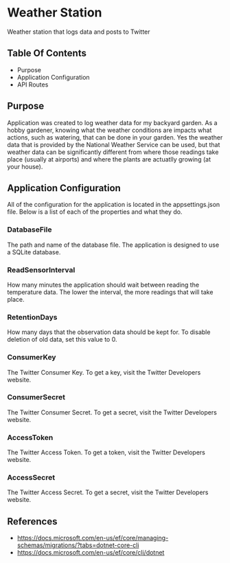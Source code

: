 # Weather Station

Weather station that logs data and posts to Twitter

## Table Of Contents

* Purpose
* Application Configuration
* API Routes

## Purpose 

Application was created to log weather data for my backyard garden. As a hobby gardener, knowing what the 
weather conditions are impacts what actions, such as watering, that can be done in your garden. Yes
the weather data that is provided by the National Weather Service can be used, but that weather data 
can be significantly different from where those readings take place (usually at airports) and where the 
plants are actuatlly growing (at your house).

## Application Configuration

All of the configuration for the application is located in the appsettings.json file. 
Below is a list of each of the properties and what they do.

### DatabaseFile

The path and name of the database file. The application is designed to use 
a SQLite database.

### ReadSensorInterval

How many minutes the application should wait between reading the temperature data. 
The lower the interval, the more readings that will take place.

### RetentionDays

How many days that the observation data should be kept for. To disable deletion 
of old data, set this value to 0.

### ConsumerKey

The Twitter Consumer Key. To get a key, visit the Twitter Developers website.

### ConsumerSecret

The Twitter Consumer Secret. To get a secret, visit the Twitter Developers website.

### AccessToken

The Twitter Access Token. To get a token, visit the Twitter Developers website.

### AccessSecret

The Twitter Access Secret. To get a secret, visit the Twitter Developers website.

## References

* https://docs.microsoft.com/en-us/ef/core/managing-schemas/migrations/?tabs=dotnet-core-cli
* https://docs.microsoft.com/en-us/ef/core/cli/dotnet
